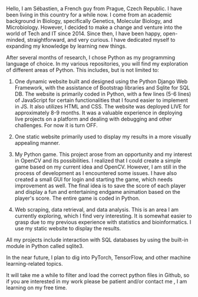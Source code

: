 Hello, I am Sébastien, a French guy from Prague, Czech Republic. I have been living in this country for a while now. I come from an academic background in Biology, specifically Genetics, Molecular Biology, and Microbiology. However, I decided to make a change and venture into the world of Tech and IT since 2014. Since then, I have been happy, open-minded, straightforward, and very curious. I have dedicated myself to expanding my knowledge by learning new things.

After several months of research, I chose Python as my programming language of choice. In my various repositories, you will find my exploration of different areas of Python. This includes, but is not limited to:

1. One dynamic website built and designed using the Python Django Web Framework, with the assistance of Bootstrap libraries and Sqlite for SQL DB. The website is primarily coded in Python, with a few lines (5-6 lines) of JavaScript for certain functionalities that I found easier to implement in JS. It also utilizes HTML and CSS. The website was deployed LIVE for approximately 8-9 months. It was a valuable experience in deploying live projects on a platform and dealing with debugging and other challenges. For now it is turn OFF.

2. One static website primarily used to display my results in a more visually appealing manner.

3. My Python game. This project arose from an opportunity and my interest in OpenCV and its possibilities. I realized that I could create a simple game based on my current idea and OpenCV. However, I am still in the process of development as I encountered some issues. I have also created a small GUI for login and starting the game, which needs improvement as well. The final idea is to save the score of each player and display a fun and entertaining endgame animation based on the player's score. The entire game is coded in Python.

4. Web scraping, data retrieval, and data analysis. This is an area I am currently exploring, which I find very interesting. It is somewhat easier to grasp due to my previous experience with statistics and bioinformatics. I use my static website to display the results.

All my projects include interaction with SQL databases by using the built-in module in Python called sqlite3. 

In the near future, I plan to dig into PyTorch, TensorFlow, and other machine learning-related topics.

It will take me a while to filter and load the correct python files in Github, so if you are interested in my work please be patient and/or contact me , I am learning on my free time.
